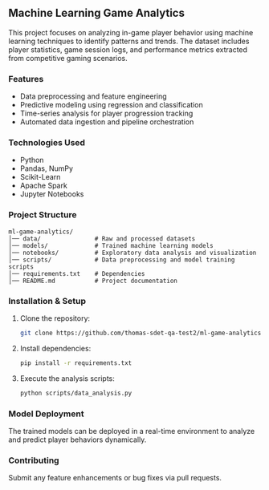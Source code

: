 ## Machine Learning Game Analytics  

This project focuses on analyzing in-game player behavior using machine learning techniques to identify patterns and trends. The dataset includes player statistics, game session logs, and performance metrics extracted from competitive gaming scenarios.  

### Features  
- Data preprocessing and feature engineering  
- Predictive modeling using regression and classification  
- Time-series analysis for player progression tracking  
- Automated data ingestion and pipeline orchestration  

### Technologies Used  
- Python  
- Pandas, NumPy  
- Scikit-Learn  
- Apache Spark  
- Jupyter Notebooks  

### Project Structure  
```
ml-game-analytics/
│── data/               # Raw and processed datasets
│── models/             # Trained machine learning models
│── notebooks/          # Exploratory data analysis and visualization
│── scripts/            # Data preprocessing and model training scripts
│── requirements.txt    # Dependencies
│── README.md           # Project documentation
```

### Installation & Setup  
1. Clone the repository:  
   ```bash  
   git clone https://github.com/thomas-sdet-qa-test2/ml-game-analytics.git  
   ```  
2. Install dependencies:  
   ```bash  
   pip install -r requirements.txt  
   ```  
3. Execute the analysis scripts:  
   ```bash  
   python scripts/data_analysis.py  
   ```  

### Model Deployment  
The trained models can be deployed in a real-time environment to analyze and predict player behaviors dynamically.  

### Contributing  
Submit any feature enhancements or bug fixes via pull requests.
